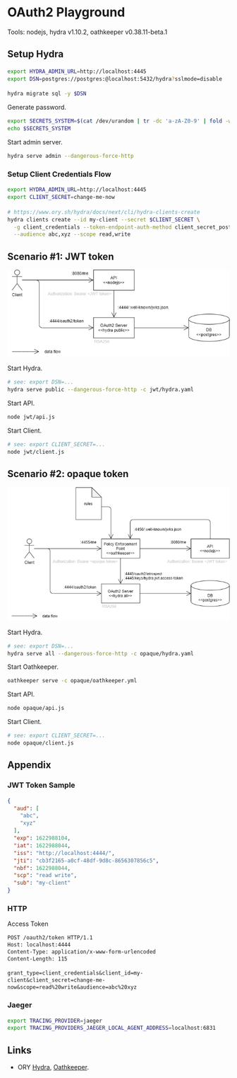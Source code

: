 # OAuth2 Playground

Tools: nodejs, hydra v1.10.2, oathkeeper v0.38.11-beta.1

## Setup Hydra

```sh
export HYDRA_ADMIN_URL=http://localhost:4445
export DSN=postgres://postgres:@localhost:5432/hydra?sslmode=disable

hydra migrate sql -y $DSN
```

Generate password.

```sh
export SECRETS_SYSTEM=$(cat /dev/urandom | tr -dc 'a-zA-Z0-9' | fold -w 32 | head -n 1)
echo $SECRETS_SYSTEM
```

Start admin server.

```sh
hydra serve admin --dangerous-force-http
```

### Setup Client Credentials Flow

```sh
export HYDRA_ADMIN_URL=http://localhost:4445
export CLIENT_SECRET=change-me-now

# https://www.ory.sh/hydra/docs/next/cli/hydra-clients-create
hydra clients create --id my-client --secret $CLIENT_SECRET \
  -g client_credentials --token-endpoint-auth-method client_secret_post \
  --audience abc,xyz --scope read,write
```

## Scenario #1: JWT token

![Scenario #1: JWT token](misc/scenarios-jwt-token.png)

Start Hydra.

```sh
# see: export DSN=...
hydra serve public --dangerous-force-http -c jwt/hydra.yaml
```

Start API.

```sh
node jwt/api.js
```

Start Client.

```sh
# see: export CLIENT_SECRET=...
node jwt/client.js
```

## Scenario #2: opaque token

![Scenario #2: opaque token](misc/scenarios-opaque-token.png)

Start Hydra.

```sh
# see: export DSN=...
hydra serve all --dangerous-force-http -c opaque/hydra.yaml
```

Start Oathkeeper.

```sh
oathkeeper serve -c opaque/oathkeeper.yml
```

Start API.

```sh
node opaque/api.js
```

Start Client.

```sh
# see: export CLIENT_SECRET=...
node opaque/client.js
```

## Appendix

### JWT Token Sample

```json
{
  "aud": [
    "abc",
    "xyz"
  ],
  "exp": 1622988104,
  "iat": 1622988044,
  "iss": "http://localhost:4444/",
  "jti": "cb3f2165-a0cf-48df-9d8c-8656307856c5",
  "nbf": 1622988044,
  "scp": "read write",
  "sub": "my-client"
}
```

### HTTP

Access Token

```http
POST /oauth2/token HTTP/1.1
Host: localhost:4444
Content-Type: application/x-www-form-urlencoded
Content-Length: 115

grant_type=client_credentials&client_id=my-client&client_secret=change-me-now&scope=read%20write&audience=abc%20xyz
```

### Jaeger

```sh
export TRACING_PROVIDER=jaeger
export TRACING_PROVIDERS_JAEGER_LOCAL_AGENT_ADDRESS=localhost:6831
```

## Links

- ORY [Hydra](https://www.ory.sh/hydra/docs/), [Oathkeeper](https://www.ory.sh/oathkeeper/docs/).
